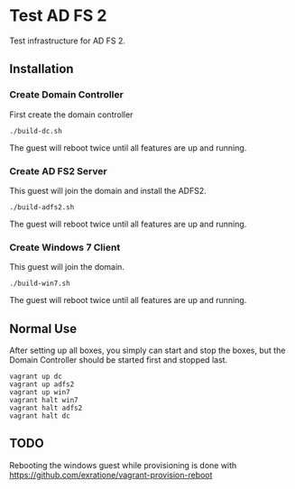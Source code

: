 # Test AD FS 2
Test infrastructure for AD FS 2.

## Installation
### Create Domain Controller
First create the domain controller

    ./build-dc.sh

The guest will reboot twice until all features are up and running.

### Create AD FS2 Server
This guest will join the domain and install the ADFS2.

    ./build-adfs2.sh

The guest will reboot twice until all features are up and running.

### Create Windows 7 Client
This guest will join the domain.

    ./build-win7.sh

The guest will reboot twice until all features are up and running.

## Normal Use
After setting up all boxes, you simply can start and stop the boxes, but the
Domain Controller should be started first and stopped last.

    vagrant up dc
    vagrant up adfs2
    vagrant up win7
    vagrant halt win7
    vagrant halt adfs2
    vagrant halt dc

## TODO
Rebooting the windows guest while provisioning is done with https://github.com/exratione/vagrant-provision-reboot

